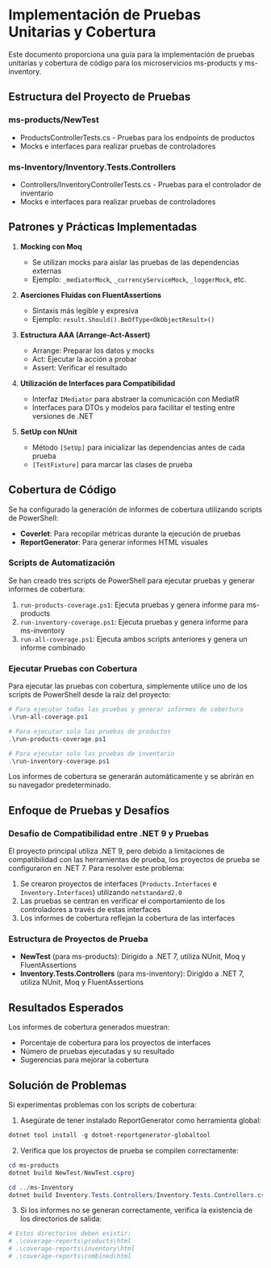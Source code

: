 # Implementación de Pruebas Unitarias y Cobertura

Este documento proporciona una guía para la implementación de pruebas unitarias y cobertura de código para los microservicios ms-products y ms-inventory.

## Estructura del Proyecto de Pruebas

### ms-products/NewTest
- ProductsControllerTests.cs - Pruebas para los endpoints de productos
- Mocks e interfaces para realizar pruebas de controladores

### ms-Inventory/Inventory.Tests.Controllers
- Controllers/InventoryControllerTests.cs - Pruebas para el controlador de inventario
- Mocks e interfaces para realizar pruebas de controladores

## Patrones y Prácticas Implementadas

1. **Mocking con Moq**
   - Se utilizan mocks para aislar las pruebas de las dependencias externas
   - Ejemplo: `_mediatorMock`, `_currencyServiceMock`, `_loggerMock`, etc.

2. **Aserciones Fluidas con FluentAssertions**
   - Sintaxis más legible y expresiva
   - Ejemplo: `result.Should().BeOfType<OkObjectResult>()`

3. **Estructura AAA (Arrange-Act-Assert)**
   - Arrange: Preparar los datos y mocks
   - Act: Ejecutar la acción a probar
   - Assert: Verificar el resultado

4. **Utilización de Interfaces para Compatibilidad**
   - Interfaz `IMediator` para abstraer la comunicación con MediatR
   - Interfaces para DTOs y modelos para facilitar el testing entre versiones de .NET

5. **SetUp con NUnit**
   - Método `[SetUp]` para inicializar las dependencias antes de cada prueba
   - `[TestFixture]` para marcar las clases de prueba

## Cobertura de Código

Se ha configurado la generación de informes de cobertura utilizando scripts de PowerShell:
- **Coverlet**: Para recopilar métricas durante la ejecución de pruebas
- **ReportGenerator**: Para generar informes HTML visuales

### Scripts de Automatización

Se han creado tres scripts de PowerShell para ejecutar pruebas y generar informes de cobertura:

1. `run-products-coverage.ps1`: Ejecuta pruebas y genera informe para ms-products
2. `run-inventory-coverage.ps1`: Ejecuta pruebas y genera informe para ms-inventory
3. `run-all-coverage.ps1`: Ejecuta ambos scripts anteriores y genera un informe combinado

### Ejecutar Pruebas con Cobertura

Para ejecutar las pruebas con cobertura, simplemente utilice uno de los scripts de PowerShell desde la raíz del proyecto:

```powershell
# Para ejecutar todas las pruebas y generar informes de cobertura
.\run-all-coverage.ps1

# Para ejecutar solo las pruebas de productos
.\run-products-coverage.ps1

# Para ejecutar solo las pruebas de inventario
.\run-inventory-coverage.ps1
```

Los informes de cobertura se generarán automáticamente y se abrirán en su navegador predeterminado.

## Enfoque de Pruebas y Desafíos

### Desafío de Compatibilidad entre .NET 9 y Pruebas

El proyecto principal utiliza .NET 9, pero debido a limitaciones de compatibilidad con las herramientas de prueba, los proyectos de prueba se configuraron en .NET 7. Para resolver este problema:

1. Se crearon proyectos de interfaces (`Products.Interfaces` e `Inventory.Interfaces`) utilizando `netstandard2.0`
2. Las pruebas se centran en verificar el comportamiento de los controladores a través de estas interfaces
3. Los informes de cobertura reflejan la cobertura de las interfaces

### Estructura de Proyectos de Prueba

- **NewTest** (para ms-products): Dirigido a .NET 7, utiliza NUnit, Moq y FluentAssertions
- **Inventory.Tests.Controllers** (para ms-inventory): Dirigido a .NET 7, utiliza NUnit, Moq y FluentAssertions

## Resultados Esperados

Los informes de cobertura generados muestran:
- Porcentaje de cobertura para los proyectos de interfaces
- Número de pruebas ejecutadas y su resultado
- Sugerencias para mejorar la cobertura

## Solución de Problemas

Si experimentas problemas con los scripts de cobertura:

1. Asegúrate de tener instalado ReportGenerator como herramienta global:
```powershell
dotnet tool install -g dotnet-reportgenerator-globaltool
```

2. Verifica que los proyectos de prueba se compilen correctamente:
```powershell
cd ms-products
dotnet build NewTest/NewTest.csproj

cd ../ms-Inventory
dotnet build Inventory.Tests.Controllers/Inventory.Tests.Controllers.csproj
```

3. Si los informes no se generan correctamente, verifica la existencia de los directorios de salida:
```powershell
# Estos directorios deben existir:
# .\coverage-reports\products\html
# .\coverage-reports\inventory\html
# .\coverage-reports\combined\html
```

